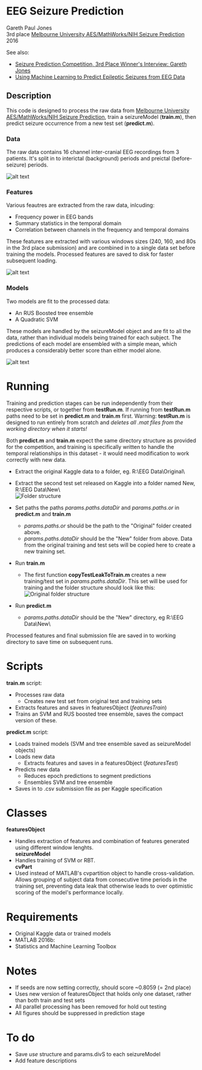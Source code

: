 # EEG Seizure Prediction
Gareth Paul Jones  
3rd place [Melbourne University AES/MathWorks/NIH Seizure Prediction](http://blog.kaggle.com/2017/01/10/seizure-prediction-competition-3rd-place-winners-interview-gareth-jones/)  
2016

See also:
 - [Seizure Prediction Competition, 3rd Place Winner's Interview: Gareth Jones](http://blog.kaggle.com/2017/01/10/seizure-prediction-competition-3rd-place-winners-interview-gareth-jones/)
 - [Using Machine Learning to Predict Epileptic Seizures from EEG Data](https://uk.mathworks.com/company/newsletters/articles/using-machine-learning-to-predict-epileptic-seizures-from-eeg-data.html?s_tid=srchtitle)

## Description
This code is designed to process the raw data from [Melbourne University AES/MathWorks/NIH Seizure Prediction](https://www.kaggle.com/c/melbourne-university-seizure-prediction), train a seizureModel (**train.m**), then predict seizure occurrence from a new test set (**predict.m**).

### Data
The raw data contains 16 channel inter-cranial EEG recordings from 3 patients. It's split in to interictal (background) periods and preictal (before-seizure) periods. 

![alt text](Images/RawData.png "Logo Title Text 1")

### Features
Various feautres are extracted from the raw data, inlcuding:
  - Frequency power in EEG bands
  - Summary statistics in the temporal domain
  - Correlation between channels in the frequency and temporal domains
  
These features are extracted with various windows sizes (240, 160, and 80s in the 3rd place submission) and are combined in to a single data set before training the models. Processed features are saved to disk for faster subsequent loading.
  
![alt text](Images/FeaturesExtracted.png "Logo Title Text 1")  

### Models
Two models are fit to the processed data:
  - An RUS Boosted tree ensemble
  - A Quadratic SVM
  
These models are handled by the seizureModel object and are fit to all the data, rather than individual models being trained for each subject. The predictions of each model are ensembled with a simple mean, which produces a considerably better score than either model alone.

![alt text](Images/ModelStructure.png "Logo Title Text 1")  

# Running
Training and prediction stages can be run independently from their respective scripts, or together from **testRun.m**. If running from **testRun.m** paths need to be set in **predict.m** and **train.m** first. Warning: **testRun.m** is designed to run entirely from scratch and *deletes all .mat files from the working directory when it starts!*

Both **predict.m** and **train.m** expect the same directory structure as provided for the competition, and training is specifically written to handle the temporal relationships in this dataset - it would need modification to work correctly with new data.

 - Extract the original Kaggle data to a folder, eg. R:\EEG Data\Original\  
 - Extract the second test set released on Kaggle into a folder named New, R:\EEG Data\New\   
![Folder structure](Images/folderStructure.png "")

- Set paths the paths *params.paths.dataDir* and *params.paths.or* in **predict.m** and **train.m**
  - *params.paths.or* should be the path to the "Original" folder created above.
  - *params.paths.dataDir* should be the "New" folder from above. Data from the original training and test sets will be copied here to create a new training set.

- Run **train.m** 
  - The first function **copyTestLeakToTrain.m** creates a new training/test set in *params.paths.dataDir*. This set will be used for training and the folder structure should look like this:  
![Original folder structure](Images/folderStructure3.png "")
 
- Run **predict.m**
  - *params.paths.dataDir* should be the "New" directory, eg R:\EEG Data\New\

Processed features and final submission file are saved in to working directory to save time on subsequent runs.

# Scripts
**train.m** script:
 - Processes raw data
	- Creates new test set from original test and training sets
 - Extracts features and saves in featuresObject (*featuresTrain*)
 - Trains an SVM and RUS boosted tree ensemble, saves the compact version of these.

**predict.m** script:
 - Loads trained models (SVM and tree ensemble saved as seizureModel objects)
 - Loads new data
   - Extracts features and saves in a featuresObject (*featuresTest*) 
 - Predicts new data
   - Reduces epoch predictions to segment predictions
   - Ensembles SVM and tree ensemble
 - Saves in to .csv submission file as per Kaggle specification

# Classes
**featuresObject**
  - Handles extraction of features and combination of features generated using different window lenghts.  
**seizureModel** 
  - Handles training of SVM or RBT.  
**cvPart** 
  - Used instead of MATLAB's cvpartition object to handle cross-validation. Allows grouping of subject data from consecutive time periods in the training set, preventing data leak that otherwise leads to over optimistic scoring of the model's performance locally.

# Requirements
 - Original Kaggle data or trained models
 - MATLAB 2016b:
  - Statistics and Machine Learning Toolbox

# Notes
 - If seeds are now setting correctly, should score ~0.8059 (= 2nd place)
 - Uses new version of featuresObject that holds only one dataset, rather than both train and test sets
 - All parallel processing has been removed for hold out testing
 - All figures should be suppressed in prediction stage

# To do
 - Save *use* structure and params.divS to each seizureModel
 - Add feature descriptions
